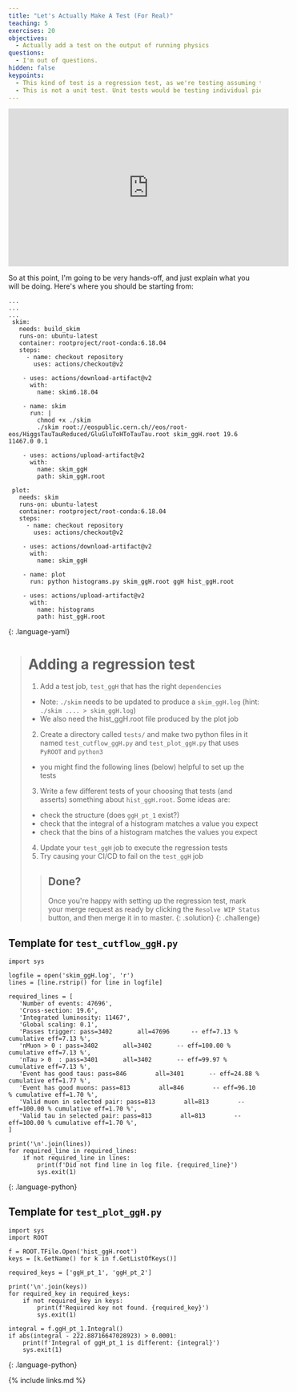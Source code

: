 ```yaml
---
title: "Let's Actually Make A Test (For Real)"
teaching: 5
exercises: 20
objectives:
  - Actually add a test on the output of running physics
questions:
  - I'm out of questions.
hidden: false
keypoints:
  - This kind of test is a regression test, as we're testing assuming the code up to this point was correct.
  - This is not a unit test. Unit tests would be testing individual pieces of the Framework code-base, or specific functionality you wrote into your algorithms.
---
```

<iframe width="560" height="315" src="https://www.youtube.com/embed/VgFgvCrXl9o" frameborder="0" allow="accelerometer; autoplay; clipboard-write; encrypted-media; gyroscope; picture-in-picture" allowfullscreen></iframe>

So at this point, I'm going to be very hands-off, and just explain what you will be doing. Here's where you should be starting from:

~~~
...
...
...
 skim:
   needs: build_skim
   runs-on: ubuntu-latest
   container: rootproject/root-conda:6.18.04
   steps:
     - name: checkout repository
       uses: actions/checkout@v2

    - uses: actions/download-artifact@v2
      with:
        name: skim6.18.04

    - name: skim
      run: |
        chmod +x ./skim
        ./skim root://eospublic.cern.ch//eos/root-eos/HiggsTauTauReduced/GluGluToHToTauTau.root skim_ggH.root 19.6 11467.0 0.1

    - uses: actions/upload-artifact@v2
      with:
        name: skim_ggH
        path: skim_ggH.root

 plot:
   needs: skim
   runs-on: ubuntu-latest
   container: rootproject/root-conda:6.18.04
   steps:
     - name: checkout repository
       uses: actions/checkout@v2

    - uses: actions/download-artifact@v2
      with:
        name: skim_ggH

    - name: plot
      run: python histograms.py skim_ggH.root ggH hist_ggH.root

    - uses: actions/upload-artifact@v2
      with:
        name: histograms
        path: hist_ggH.root
~~~
{: .language-yaml}

> # Adding a regression test
>
> 1. Add a test job, `test_ggH` that has the right `dependencies`
>   - Note: `./skim` needs to be updated to produce a `skim_ggH.log` (hint: `./skim .... > skim_ggH.log`)
>   - We also need the hist_ggH.root file produced by the plot job
> 2. Create a directory called `tests/` and make two python files in it named `test_cutflow_ggH.py` and `test_plot_ggH.py` that uses `PyROOT` and `python3`
>   - you might find the following lines (below) helpful to set up the tests
> 3. Write a few different tests of your choosing that tests (and asserts) something about `hist_ggH.root`. Some ideas are:
>   - check the structure (does `ggH_pt_1` exist?)
>   - check that the integral of a histogram matches a value you expect
>   - check that the bins of a histogram matches the values you expect
> 4. Update your `test_ggH` job to execute the regression tests
> 5. Try causing your CI/CD to fail on the `test_ggH` job
>
> > ## Done?
> >
> > Once you're happy with setting up the regression test, mark your merge request as ready by clicking the `Resolve WIP Status` button, and then merge it in to master.
> {: .solution}
{: .challenge}

## Template for `test_cutflow_ggH.py`

~~~
import sys

logfile = open('skim_ggH.log', 'r')
lines = [line.rstrip() for line in logfile]

required_lines = [
   'Number of events: 47696',
   'Cross-section: 19.6',
   'Integrated luminosity: 11467',
   'Global scaling: 0.1',
   'Passes trigger: pass=3402       all=47696      -- eff=7.13 % cumulative eff=7.13 %',
   'nMuon > 0 : pass=3402       all=3402       -- eff=100.00 % cumulative eff=7.13 %',
   'nTau > 0  : pass=3401       all=3402       -- eff=99.97 % cumulative eff=7.13 %',
   'Event has good taus: pass=846        all=3401       -- eff=24.88 % cumulative eff=1.77 %',
   'Event has good muons: pass=813        all=846        -- eff=96.10 % cumulative eff=1.70 %',
   'Valid muon in selected pair: pass=813        all=813        -- eff=100.00 % cumulative eff=1.70 %',
   'Valid tau in selected pair: pass=813        all=813        -- eff=100.00 % cumulative eff=1.70 %',
]

print('\n'.join(lines))
for required_line in required_lines:
    if not required_line in lines:
        print(f'Did not find line in log file. {required_line}')
        sys.exit(1)
~~~
{: .language-python}

## Template for `test_plot_ggH.py`

~~~
import sys
import ROOT

f = ROOT.TFile.Open('hist_ggH.root')
keys = [k.GetName() for k in f.GetListOfKeys()]

required_keys = ['ggH_pt_1', 'ggH_pt_2']

print('\n'.join(keys))
for required_key in required_keys:
    if not required_key in keys:
        print(f'Required key not found. {required_key}')
        sys.exit(1)

integral = f.ggH_pt_1.Integral()
if abs(integral - 222.88716647028923) > 0.0001:
    print(f'Integral of ggH_pt_1 is different: {integral}')
    sys.exit(1)
~~~
{: .language-python}


{% include links.md %}
